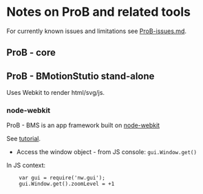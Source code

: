 # Notes on ProB and related tools

For currently known issues and limitations see [ProB-issues.md](ProB-issues.md).

## ProB - core


## ProB - BMotionStutio stand-alone

Uses Webkit to render html/svg/js.


### node-webkit

ProB - BMS is an app framework built on [node-webkit](https://github.com/nwjs/nw.js)

See [tutorial](https://gentlenode.com/journal/node-webkit-1-complete-cheatsheet/26).

- Access the window object - from JS console: `gui.Window.get()`

In JS context:
```
	var gui = require('nw.gui');
	gui.Window.get().zoomLevel = +1
```
